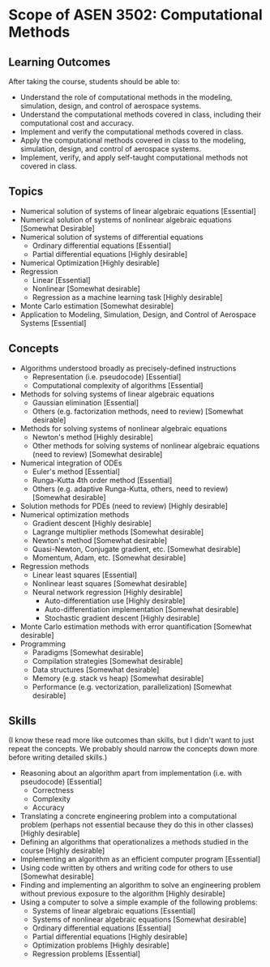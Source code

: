 # Scope of ASEN 3502: Computational Methods

## Learning Outcomes

After taking the course, students should be able to:
- Understand the role of computational methods in the modeling, simulation, design, and control of aerospace systems.
- Understand the computational methods covered in class, including their computational cost and accuracy.
- Implement and verify the computational methods covered in class.
- Apply the computational methods covered in class to the modeling, simulation, design, and control of aerospace systems.
- Implement, verify, and apply self-taught computational methods not covered in class. 


## Topics

- Numerical solution of systems of linear algebraic equations [Essential]
- Numerical solution of systems of nonlinear algebraic equations [Somewhat Desirable]
- Numerical solution of systems of differential equations
    - Ordinary differential equations [Essential]
    - Partial differential equations [Highly desirable]
- Numerical Optimization [Highly desirable]
- Regression
    - Linear [Essential]
    - Nonlinear [Somewhat desirable]
    - Regression as a machine learning task [Highly desirable]
- Monte Carlo estimation [Somewhat desirable]
- Application to Modeling, Simulation, Design, and Control of Aerospace Systems [Essential]

## Concepts

- Algorithms understood broadly as precisely-defined instructions
    - Representation (i.e. pseudocode) [Essential]
    - Computational complexity of algorithms [Essential]
- Methods for solving systems of linear algebraic equations
    - Gaussian elimination [Essential]
    - Others (e.g. factorization methods, need to review) [Somewhat desirable]
- Methods for solving systems of nonlinear algebraic equations
    - Newton's method [Highly desirable]
    - Other methods for solving systems of nonlinear algebraic equations (need to review) [Somewhat desirable]
- Numerical integration of ODEs
    - Euler's method [Essential]
    - Runga-Kutta 4th order method [Essential]
    - Others (e.g. adaptive Runga-Kutta, others, need to review) [Somewhat desirable]
- Solution methods for PDEs (need to review) [Highly desirable]
- Numerical optimization methods
    - Gradient descent [Highly desirable]
    - Lagrange multiplier methods [Somewhat desirable]
    - Newton's method [Somewhat desirable]
    - Quasi-Newton, Conjugate gradient, etc. [Somewhat desirable]
    - Momentum, Adam, etc. [Somewhat desirable]
- Regression methods
    - Linear least squares [Essential]
    - Nonlinear least squares [Somewhat desirable]
    - Neural network regression [Highly desirable]
        - Auto-differentiation use [Highly desirable]
        - Auto-differentiation implementation [Somewhat desirable]
        - Stochastic gradient descent [Highly desirable]
- Monte Carlo estimation methods with error quantification [Somewhat desirable]
- Programming
    - Paradigms [Somewhat desirable]
    - Compilation strategies [Somewhat desirable]
    - Data structures [Somewhat desirable]
    - Memory (e.g. stack vs heap) [Somewhat desirable]
    - Performance (e.g. vectorization, parallelization) [Somewhat desirable]

## Skills

(I know these read more like outcomes than skills, but I didn't want to just repeat the concepts. We probably should narrow the concepts down more before writing detailed skills.)

- Reasoning about an algorithm apart from implementation (i.e. with pseudocode) [Essential]
    - Correctness
    - Complexity
    - Accuracy
- Translating a concrete engineering problem into a computational problem (perhaps not essential because they do this in other classes) [Highly desirable]
- Defining an algorithms that operationalizes a methods studied in the course [Highly desirable]
- Implementing an algorithm as an efficient computer program [Essential]
- Using code written by others and writing code for others to use [Somewhat desirable]
- Finding and implementing an algorithm to solve an engineering problem without previous exposure to the algorithm [Highly desirable]
- Using a computer to solve a simple example of the following problems:
    - Systems of linear algebraic equations [Essential]
    - Systems of nonlinear algebraic equations [Somewhat desirable]
    - Ordinary differential equations [Essential]
    - Partial differential equations [Highly desirable]
    - Optimization problems [Highly desirable]
    - Regression problems [Essential]
